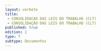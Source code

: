 ```yaml
---
layout: verbete
title:
 - CONSOLIDACAO DAS LEIS DO TRABALHO (CLT)
 - CONSOLIDAÇÃO DAS LEIS DO TRABALHO (CLT)
published: true
edition: 1  
type: T
subtype: Documentos
---
```


